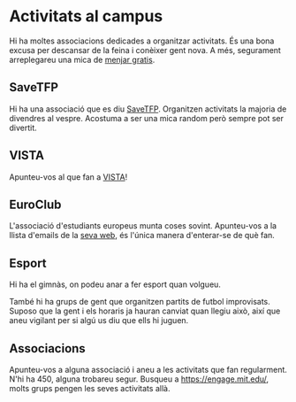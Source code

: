 # Activitats al campus
Hi ha moltes associacions dedicades a organitzar activitats.
És una bona excusa per descansar de la feina i conèixer gent nova.
A més, segurament arreplegareu una mica de [menjar gratis](free-food.mit).

## SaveTFP
Hi ha una associació que es diu [SaveTFP](http://savetfp.mit.edu/events/).
Organitzen activitats la majoria de divendres al vespre.
Acostuma a ser una mica random però sempre pot ser divertit.

## VISTA
Apunteu-vos al que fan a [VISTA](coneixer.md)!

## EuroClub
L'associació d'estudiants europeus munta coses sovint.
Apunteu-vos a la llista d'emails de la [seva web](https://euroclub.mit.edu/), és l'única manera d'enterar-se de què fan.

## Esport
Hi ha el gimnàs, on podeu anar a fer esport quan volgueu.

També hi ha grups de gent que organitzen partits de futbol improvisats.
Suposo que la gent i els horaris ja hauran canviat quan llegiu això, així que aneu vigilant per si algú us diu que ells hi juguen.

## Associacions
Apunteu-vos a alguna associació i aneu a les activitats que fan regularment.
N'hi ha 450, alguna trobareu segur.
Busqueu a https://engage.mit.edu/, molts grups pengen les seves activitats allà.
<!-- TODO: fer llista d'associacions interessants -->